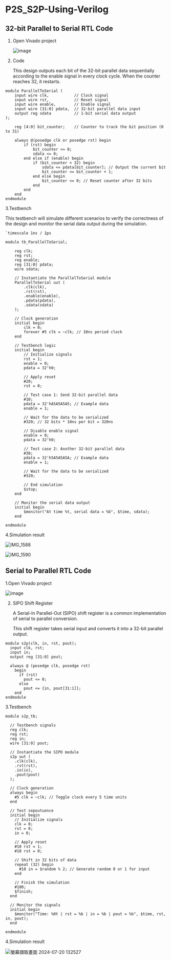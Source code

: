 # P2S_S2P-Using-Verilog


## 32-bit Parallel to Serial RTL Code 

1. Open Vivado project

   ![image](https://github.com/user-attachments/assets/181333cf-1d8b-4634-867f-32dc3f631142)


2. Code

   This design outputs each bit of the 32-bit parallel data sequentially according to the enable signal in every clock cycle. When the counter reaches 32, it restarts.
   
```
module ParallelToSerial (
    input wire clk,           // Clock signal
    input wire rst,           // Reset signal
    input wire enable,        // Enable signal
    input wire [31:0] pdata,  // 32-bit parallel data input
    output reg sdata          // 1-bit serial data output
);

    reg [4:0] bit_counter;    // Counter to track the bit position (0 to 31)

    always @(posedge clk or posedge rst) begin
        if (rst) begin
            bit_counter <= 0;
            sdata <= 0;
        end else if (enable) begin
            if (bit_counter < 32) begin
                sdata <= pdata[bit_counter]; // Output the current bit
                bit_counter <= bit_counter + 1;
            end else begin
                bit_counter <= 0; // Reset counter after 32 bits
            end
        end
    end
endmodule
```

3.Testbench

This testbench will simulate different scenarios to verify the correctness of the design and monitor the serial data output during the simulation.

```
`timescale 1ns / 1ps

module tb_ParallelToSerial;

    reg clk;
    reg rst;
    reg enable;
    reg [31:0] pdata;
    wire sdata;

    // Instantiate the ParallelToSerial module
    ParallelToSerial uut (
        .clk(clk),
        .rst(rst),
        .enable(enable),
        .pdata(pdata),
        .sdata(sdata)
    );

    // Clock generation
    initial begin
        clk = 0;
        forever #5 clk = ~clk; // 10ns period clock
    end

    // Testbench logic
    initial begin
        // Initialize signals
        rst = 1;
        enable = 0;
        pdata = 32'h0;

        // Apply reset
        #20;
        rst = 0;

        // Test case 1: Send 32-bit parallel data
        #10;
        pdata = 32'hA5A5A5A5; // Example data
        enable = 1;

        // Wait for the data to be serialized
        #320; // 32 bits * 10ns per bit = 320ns

        // Disable enable signal
        enable = 0;
        pdata = 32'h0;

        // Test case 2: Another 32-bit parallel data
        #30;
        pdata = 32'h5A5A5A5A; // Example data
        enable = 1;

        // Wait for the data to be serialized
        #320;

        // End simulation
        $stop;
    end

    // Monitor the serial data output
    initial begin
        $monitor("At time %t, serial data = %b", $time, sdata);
    end

endmodule
```

4.Simulation result

![IMG_1588](https://github.com/user-attachments/assets/c1b1e0dd-2c6b-43b9-b1d8-ba6601fc941c)


![IMG_1590](https://github.com/user-attachments/assets/32955c7c-c0cc-4085-bfa8-2ac55e5dbdf4)


## Serial to Parallel RTL Code 
1.Open Vivado project

![image](https://github.com/user-attachments/assets/7295d070-73f7-48ec-8f99-a8d41f18dffe)


2. SIPO Shift Register

   A Serial-In Parallel-Out (SIPO) shift register is a common implementation of serial to parallel conversion.

   This shift register takes serial input and converts it into a 32-bit parallel output.

```
module s2p(clk, in, rst, pout);
  input clk, rst;
  input in;
  output reg [31:0] pout;
 
  always @ (posedge clk, posedge rst)
    begin
      if (rst)
        pout <= 0;
      else 
        pout <= {in, pout[31:1]};
    end 
endmodule
```

3.Testbench

```
module s2p_tb;

  // Testbench signals
  reg clk;
  reg rst;
  reg in;
  wire [31:0] pout;

  // Instantiate the SIPO module
  s2p uut (
    .clk(clk),
    .rst(rst),
    .in(in),
    .pout(pout)
  );

  // Clock generation
  always begin
    #5 clk = ~clk; // Toggle clock every 5 time units
  end

  // Test sepoutuence
  initial begin
    // Initialize signals
    clk = 0;
    rst = 0;
    in = 0;

    // Apply reset
    #10 rst = 1;
    #10 rst = 0;

    // Shift in 32 bits of data
    repeat (32) begin
      #10 in = $random % 2; // Generate random 0 or 1 for input
    end

    // Finish the simulation
    #100;
    $finish;
  end

  // Monitor the signals
  initial begin
    $monitor("Time: %0t | rst = %b | in = %b | pout = %b", $time, rst, in, pout);
  end

endmodule
```

4.Simulation result

![螢幕擷取畫面 2024-07-20 132527](https://github.com/user-attachments/assets/e84b62fd-73f6-47c7-a04e-28ea8ea10cc2)












